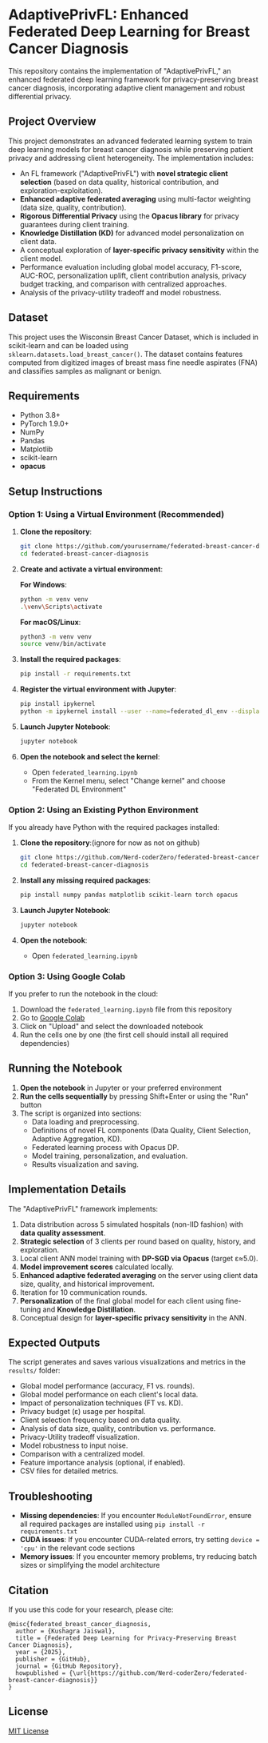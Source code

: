 # AdaptivePrivFL: Enhanced Federated Deep Learning for Breast Cancer Diagnosis

This repository contains the implementation of "AdaptivePrivFL," an enhanced federated deep learning framework for privacy-preserving breast cancer diagnosis, incorporating adaptive client management and robust differential privacy.

## Project Overview

This project demonstrates an advanced federated learning system to train deep learning models for breast cancer diagnosis while preserving patient privacy and addressing client heterogeneity. The implementation includes:

- An FL framework ("AdaptivePrivFL") with **novel strategic client selection** (based on data quality, historical contribution, and exploration-exploitation).
- **Enhanced adaptive federated averaging** using multi-factor weighting (data size, quality, contribution).
- **Rigorous Differential Privacy** using the **Opacus library** for privacy guarantees during client training.
- **Knowledge Distillation (KD)** for advanced model personalization on client data.
- A conceptual exploration of **layer-specific privacy sensitivity** within the client model.
- Performance evaluation including global model accuracy, F1-score, AUC-ROC, personalization uplift, client contribution analysis, privacy budget tracking, and comparison with centralized approaches.
- Analysis of the privacy-utility tradeoff and model robustness.


## Dataset

This project uses the Wisconsin Breast Cancer Dataset, which is included in scikit-learn and can be loaded using `sklearn.datasets.load_breast_cancer()`. The dataset contains features computed from digitized images of breast mass fine needle aspirates (FNA) and classifies samples as malignant or benign.

## Requirements

- Python 3.8+
- PyTorch 1.9.0+
- NumPy
- Pandas
- Matplotlib
- scikit-learn
- **opacus**

## Setup Instructions

### Option 1: Using a Virtual Environment (Recommended)

1. **Clone the repository**:
   ```bash
   git clone https://github.com/yourusername/federated-breast-cancer-diagnosis.git
   cd federated-breast-cancer-diagnosis
   ```

2. **Create and activate a virtual environment**:

   **For Windows**:
   ```bash
   python -m venv venv
   .\venv\Scripts\activate
   ```

   **For macOS/Linux**:
   ```bash
   python3 -m venv venv
   source venv/bin/activate
   ```

3. **Install the required packages**:
   ```bash
   pip install -r requirements.txt
   ```

4. **Register the virtual environment with Jupyter**:
   ```bash
   pip install ipykernel
   python -m ipykernel install --user --name=federated_dl_env --display-name="Federated DL Environment"
   ```

5. **Launch Jupyter Notebook**:
   ```bash
   jupyter notebook
   ```

6. **Open the notebook and select the kernel**:
   - Open `federated_learning.ipynb`
   - From the Kernel menu, select "Change kernel" and choose "Federated DL Environment"

### Option 2: Using an Existing Python Environment

If you already have Python with the required packages installed:

1. **Clone the repository**:(ignore for now as not on github)
   ```bash
   git clone https://github.com/Nerd-coderZero/federated-breast-cancer-diagnosis.git
   cd federated-breast-cancer-diagnosis
   ```

2. **Install any missing required packages**:
   ```bash
   pip install numpy pandas matplotlib scikit-learn torch opacus
   ```

3. **Launch Jupyter Notebook**:
   ```bash
   jupyter notebook
   ```

4. **Open the notebook**:
   - Open `federated_learning.ipynb`

### Option 3: Using Google Colab

If you prefer to run the notebook in the cloud:

1. Download the `federated_learning.ipynb` file from this repository
2. Go to [Google Colab](https://colab.research.google.com/)
3. Click on "Upload" and select the downloaded notebook
4. Run the cells one by one (the first cell should install all required dependencies)

## Running the Notebook

1. **Open the notebook** in Jupyter or your preferred environment
2. **Run the cells sequentially** by pressing Shift+Enter or using the "Run" button
3. The script is organized into sections:
   - Data loading and preprocessing.
   - Definitions of novel FL components (Data Quality, Client Selection, Adaptive Aggregation, KD).
   - Federated learning process with Opacus DP.
   - Model training, personalization, and evaluation.
   - Results visualization and saving.

## Implementation Details

The "AdaptivePrivFL" framework implements:
1. Data distribution across 5 simulated hospitals (non-IID fashion) with **data quality assessment**.
2. **Strategic selection** of 3 clients per round based on quality, history, and exploration.
3. Local client ANN model training with **DP-SGD via Opacus** (target ε≈5.0).
4. **Model improvement scores** calculated locally.
5. **Enhanced adaptive federated averaging** on the server using client data size, quality, and historical improvement.
6. Iteration for 10 communication rounds.
7. **Personalization** of the final global model for each client using fine-tuning and **Knowledge Distillation**.
8. Conceptual design for **layer-specific privacy sensitivity** in the ANN.

## Expected Outputs

The script generates and saves various visualizations and metrics in the `results/` folder:
- Global model performance (accuracy, F1 vs. rounds).
- Global model performance on each client's local data.
- Impact of personalization techniques (FT vs. KD).
- Privacy budget (ε) usage per hospital.
- Client selection frequency based on data quality.
- Analysis of data size, quality, contribution vs. performance.
- Privacy-Utility tradeoff visualization.
- Model robustness to input noise.
- Comparison with a centralized model.
- Feature importance analysis (optional, if enabled).
- CSV files for detailed metrics.

## Troubleshooting

- **Missing dependencies**: If you encounter `ModuleNotFoundError`, ensure all required packages are installed using `pip install -r requirements.txt`
- **CUDA issues**: If you encounter CUDA-related errors, try setting `device = 'cpu'` in the relevant code sections
- **Memory issues**: If you encounter memory problems, try reducing batch sizes or simplifying the model architecture

## Citation

If you use this code for your research, please cite:

```
@misc{federated_breast_cancer_diagnosis,
  author = {Kushagra Jaiswal},
  title = {Federated Deep Learning for Privacy-Preserving Breast Cancer Diagnosis},
  year = {2025},
  publisher = {GitHub},
  journal = {GitHub Repository},
  howpublished = {\url{https://github.com/Nerd-coderZero/federated-breast-cancer-diagnosis}}
}
```

## License

[MIT License](LICENSE)